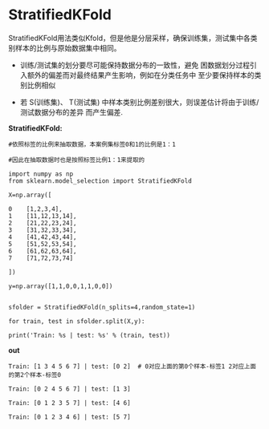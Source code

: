 # StratifiedKFold

StratifiedKFold用法类似Kfold，但是他是分层采样，确保训练集，测试集中各类别样本的比例与原始数据集中相同。

*   训练/测试集的划分要尽可能保持数据分布的一致性，避免 困数据划分过程引入额外的偏差而对最终结果产生影响，例如在分类任务中 至少要保持样本的类别比例相似

*   若 S(训练集)、 T(测试集) 中样本类别比例差别很大，则误差估计将由于训练/测试数据分布的差异 而产生偏差.

__StratifiedKFold:__

    #依照标签的比例来抽取数据，本案例集标签0和1的比例是1：1

    #因此在抽取数据时也是按照标签比例1：1来提取的

    import numpy as np
    from sklearn.model_selection import StratifiedKFold

    X=np.array([

    0    [1,2,3,4],
    1    [11,12,13,14], 
    2    [21,22,23,24], 
    3    [31,32,33,34], 
    4    [41,42,43,44], 
    5    [51,52,53,54], 
    6    [61,62,63,64], 
    7    [71,72,73,74]  

    ])

    y=np.array([1,1,0,0,1,1,0,0])


    sfolder = StratifiedKFold(n_splits=4,random_state=1)
    
    for train, test in sfolder.split(X,y):
    
    print('Train: %s | test: %s' % (train, test))

__out__

    Train: [1 3 4 5 6 7] | test: [0 2]  # 0对应上面的第0个样本-标签1 2对应上面的第2个样本-标签0

    Train: [0 2 4 5 6 7] | test: [1 3]

    Train: [0 1 2 3 5 7] | test: [4 6]

    Train: [0 1 2 3 4 6] | test: [5 7]